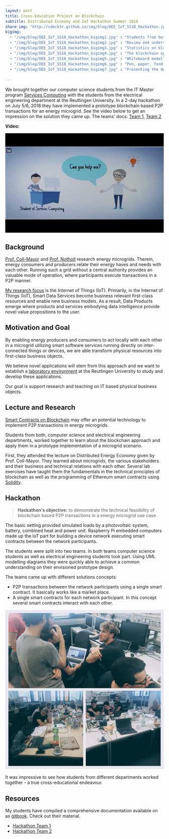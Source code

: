 ```yaml
---
layout: post
title: Cross-Education Project on Blockchain   
subtitle: Distributed Economy and IoT Hackathon Summer 2018
share-img: "http://cdeck3r.github.io/img/blog/DEE_IoT_SS18_Hackathon.jpg"
bigimg:
  - "/img/blog/DEE_IoT_SS18_Hackathon_bigimg1.jpg" : "Students from both departments discussion the solution (2018)"
  - "/img/blog/DEE_IoT_SS18_Hackathon_bigimg2.jpg" : "Review and understanding of the load simulation (2018)"
  - "/img/blog/DEE_IoT_SS18_Hackathon_bigimg3.jpg" : "Statistics on blockchain's operation (2018)"
  - "/img/blog/DEE_IoT_SS18_Hackathon_bigimg4.jpg" : "The blockchain operates  properly (2018)"
  - "/img/blog/DEE_IoT_SS18_Hackathon_bigimg5.jpg" : "Whiteboard modelling and design (2018)"
  - "/img/blog/DEE_IoT_SS18_Hackathon_bigimg6.jpg" : "Pen, paper, food, drinks for a better discussion (2018)"
  - "/img/blog/DEE_IoT_SS18_Hackathon_bigimg7.jpg" : "Presenting the development activities (2018)"

---
```


We brought together our computer science students from the IT Master program [Services Computing](http://www.hhz.de/master/services-computing/) with the students from the electrical engineering department at the Reutlingen University. In a 2-day hackathon on July 5/6, 2018 they have implemented a prototype blockchain based P2P transactions for an energy microgrid. See the video below to get an impression on the solution they came up. The teams' docs: [Team 1](https://hsrt.gitbook.io/dee-scm/), [Team 2](https://hhz.gitbook.io/blockchain/)

**Video:**
<div id="yt_embed_1" width="560" height="315"><a class="youtube"><img id="1" src="/img/blog/DEE_IoT_SS18_Hackathon_yt_preview.jpg" alt="Blockchain based P2P transactions in energy microgrid, DEE IoT Hackathon" width="560" height="315" /></a></div><script type="text/javascript">document.getElementById('yt_embed_1').onclick=function(){if(confirm("If you accept this message box by clicking OK, the Youtube video will load. Youtube will record your personal access related data and set a cookie in your browser. ")){var c = document.getElementById('1'); c.parentNode.removeChild(c); document.getElementById('yt_embed_1').innerHTML += '<iframe width="560" height="315" src="https://www.youtube-nocookie.com/embed/yWSbyTVmJwM?rel=0" frameborder="0" allow="autoplay; encrypted-media" allowfullscreen></iframe>';}else{alert("You find the video on //youtu.be/yWSbyTVmJwM");}}</script>

## Background 

[Prof. Coll-Mayor](https://www.tec.reutlingen-university.de/fakultaet/personen/professoren/#debora-coll-mayor) and [Prof. Notholt](https://www.tec.reutlingen-university.de/fakultaet/personen/professoren/#antonio-notholt) research energy microgrids. Therein, energy consumers and producers relate their energy haves and needs with each other. Running such a grid without a central authority provides an valuable mode of operation, where participants execute transactions in a P2P manner. 

[My research focus](/research) is the Internet of Things (IoT). Primarily, in the Internet of Things (IoT), Smart Data Services become business relevant first-class resources and enable new business models. As a result, Data Products emerge where products and services embodying data intelligence provide novel value propositions to the user.

## Motivation and Goal

By enabling energy producers and consumers to act locally with each other in a microgrid utilizing smart software services running directly on inter-connected things or devices, we are able transform physical resources into first-class business objects. 

We believe novel applications will stem from this approach and we want to establish a [laboratory environment](https://dlt-lab.reutlingen-university.de) at the Reutlingen University to study and develop these applications.

Our goal is support research and teaching on IT based physical business objects.

## Lecture and Research 

[Smart Contracts on Blockchain](http://www.fon.hum.uva.nl/rob/Courses/InformationInSpeech/CDROM/Literature/LOTwinterschool2006/szabo.best.vwh.net/smart_contracts_2.html) may offer an potential technology to implement P2P  transactions in energy microgrids. 

Students from both, computer science and electrical engineering departments, worked together to learn about the blockchain approach and apply them in a prototype implementation of a microgrid scenario.

First, they attended the lecture on Distributed Energy Economy given by Prof. Coll-Mayor. They learned about microgrids, the various stakeholders and their business and technical relations with each other. Several lab exercises have taught them the fundamentals in the technical principles of blockchain as well as the programming of Ethereum smart contracts using [Solidity](https://github.com/ethereum/solidity). 

## Hackathon

> **Hackathon's objective:** to demonstrate the technical feasibility of blockchain based P2P transactions in a energy microgrid use case.

The basic setting provided simulated loads by a photovoltaic system, battery, combined heat and power unit. Raspberry Pi embedded computers made up the IoT part for building a device network executing smart contracts between the network participants. 

The students were split into two teams. In both teams computer science students as well as electrical engineering students took part. Using UML modelling diagrams they were quickly able to achieve a common understanding on their envisioned prototype design.

The teams came up with different solutions concepts:

* P2P transactions between the network participants using a single smart contract. It basically works like a market place.
* A single smart contracts for each network participant. In this concept several smart contracts interact with each other.

![Students working in the hackathon](/img/blog/DEE_IoT_SS18_Hackathon_students.jpg)

It was impressive to see how students from different departments worked together - a true cross-educational endeavour. 

## Resources

My students have compiled a comprehensive documentation available on as [gitbook](https://www.gitbook.com/). Check out their material.

* [Hackathon Team 1](https://hsrt.gitbook.io/dee-scm/)
* [Hackathon Team 2](https://hhz.gitbook.io/blockchain/)

